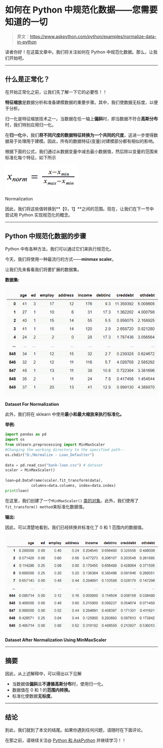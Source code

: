 # 如何在 Python 中规范化数据——您需要知道的一切

> 原文：<https://www.askpython.com/python/examples/normalize-data-in-python>

读者你好！在这篇文章中。我们将关注如何在 Python 中规范化数据。那么，让我们开始吧。

* * *

## 什么是正常化？

在开始正常化之前，让我们先了解一下它的必要性！！

**特征缩放**是数据分析和准备建模数据的重要步骤。其中，我们使数据无标度，以便于分析。

归一化是特征缩放技术之一。当数据在任一轴上**偏斜**时，即当数据不符合**高斯分布**时，我们特别应用归一化。

在**归一化**中，我们**将不同尺度的数据特征转换为一个共同的尺度**，这进一步使得数据易于处理用于建模。因此，所有的数据特征(变量)对建模部分都有相似的影响。

根据下面的公式，我们通过从数据变量中减去最小数据值，然后除以变量的范围来标准化每个特征，如下所示

![Normalization](img/4c060329cbe2e46d58bf292efacc3293.png)

Normalization

因此，我们将这些值转换到**【0，1】**之间的范围。现在，让我们在下一节中尝试用 Python 实现规范化的概念。

* * *

## Python 中规范化数据的步骤

Python 中有各种方法，我们可以通过它们来执行规范化。

今天，我们将使用一种最流行的方式——**minmax scaler**。

让我们先来看看我们将要扩展的数据集。

**数据集:**

![Dataset For Normalization](img/5ac38c1eeb44093d237f75e58855b35f.png)

**Dataset For Normalization**

此外，我们将在 sklearn 中使用**最小和最大缩放来执行标准化。**

**举例:**

```py
import pandas as pd
import os
from sklearn.preprocessing import MinMaxScaler
#Changing the working directory to the specified path--
os.chdir("D:/Normalize - Loan_Defaulter")

data = pd.read_csv("bank-loan.csv") # dataset
scaler = MinMaxScaler()

loan=pd.DataFrame(scaler.fit_transform(data),
            columns=data.columns, index=data.index) 
print(loan)

```

在这里，我们创建了一个`MinMaxScaler()` [类的对象](https://www.askpython.com/python/oops/python-classes-objects)。此外，我们使用了`fit_transform() method`来标准化数据值。

**输出:**

因此，可以清楚地看到，我们已经转换并标准化了 0 和 1 范围内的数据值。

![Dataset After Normalization Using MinMaxScaler - How to normalize data in Python](img/16b8440d03ff32278412cb15252cc1b5.png)

**Dataset After Normalization Using MinMaxScaler**

* * *

## 摘要

因此，从上述解释中，可以得出以下见解

*   当数据值**偏斜**且**不遵循高斯分布**时，使用归一化。
*   数据值在 0 和 1 的**范围内转换。**
*   标准化使数据**无标度**。

* * *

## 结论

到此，我们就到了本文的结尾。如果你遇到任何问题，请随时在下面评论。

在那之前，请继续关注@ [Python 和 AskPython](https://www.askpython.com/) 并继续学习！！